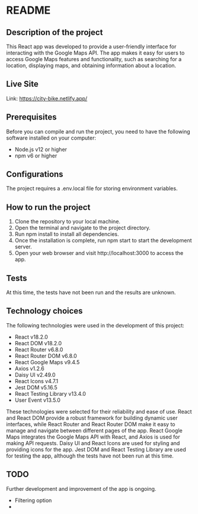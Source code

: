# README

## Description of the project
This React app was developed to provide a user-friendly interface for interacting with the Google Maps API. The app makes it easy for users to access Google Maps features and functionality, such as searching for a location, displaying maps, and obtaining information about a location.

## Live Site
Link: https://city-bike.netlify.app/

## Prerequisites
Before you can compile and run the project, you need to have the following software installed on your computer:
- Node.js v12 or higher
- npm v6 or higher

## Configurations
The project requires a .env.local file for storing environment variables. 

## How to run the project
1.	Clone the repository to your local machine.
2.	Open the terminal and navigate to the project directory.
3.	Run npm install to install all dependencies.
4.	Once the installation is complete, run npm start to start the development server.
5.	Open your web browser and visit http://localhost:3000 to access the app.

## Tests
At this time, the tests have not been run and the results are unknown.

## Technology choices
The following technologies were used in the development of this project:
- React v18.2.0
- React DOM v18.2.0
- React Router v6.8.0
- React Router DOM v6.8.0
- React Google Maps v9.4.5
- Axios v1.2.6
- Daisy UI v2.49.0
- React Icons v4.7.1
- Jest DOM v5.16.5
- React Testing Library v13.4.0
- User Event v13.5.0

These technologies were selected for their reliability and ease of use. React and React DOM provide a robust framework for building dynamic user interfaces, while React Router and React Router DOM make it easy to manage and navigate between different pages of the app. React Google Maps integrates the Google Maps API with React, and Axios is used for making API requests. Daisy UI and React Icons are used for styling and providing icons for the app. Jest DOM and React Testing Library are used for testing the app, although the tests have not been run at this time.

## TODO
Further development and improvement of the app is ongoing.
- Filtering option
- 
